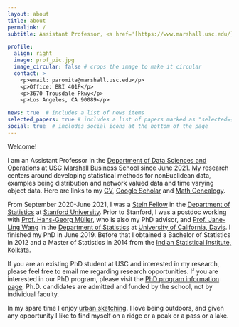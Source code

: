 ```yaml
---
layout: about
title: about
permalink: /
subtitle: Assistant Professor, <a href='[https://www.marshall.usc.edu/](https://www.marshall.usc.edu/departments/data-sciences-and-operations)'>DSO Department</a>, <a href='https://www.marshall.usc.edu/'>USC Marshall Business School</a>. 

profile:
  align: right
  image: prof_pic.jpg
  image_circular: false # crops the image to make it circular
  contact: >
    <p>email: paromita@marshall.usc.edu</p>
    <p>Office: BRI 401P</p>
    <p>3670 Trousdale Pkwy</p>
    <p>Los Angeles, CA 90089</p>

news: true  # includes a list of news items
selected_papers: true # includes a list of papers marked as "selected={true}"
social: true  # includes social icons at the bottom of the page
---
```


Welcome!

I am an Assistant Professor in the [Department of Data Sciences and Operations](https://www.marshall.usc.edu/departments/data-sciences-and-operations) at [USC Marshall Business School](https://www.marshall.usc.edu/) since June 2021. My research centers around developing statistical methods for nonEuclidean data, examples being distribution and network valued data and time varying object data. Here are links to my [CV](/paromita1991/paromita1991.github.io/assets/pdf/paromita_CV.pdf ), [Google Scholar](https://scholar.google.com/citations?user=H7NBJi0AAAAJ&hl=en) and [Math Genealogy](https://www.genealogy.math.ndsu.nodak.edu/id.php?id=249638). 

From September 2020-June 2021, I was a [Stein Fellow](https://statistics.stanford.edu/people/stein-fellows) in the [Department of Statistics](https://statistics.stanford.edu/) at [Stanford University](https://www.stanford.edu/). Prior to Stanford, I was a postdoc working with [Prof. Hans-Georg Müller](https://anson.ucdavis.edu/~mueller/), who is also my PhD advisor, and [Prof. Jane-Ling Wang](https://www.stat.ucdavis.edu/~wang/) in the [Department of Statistics](https://statistics.ucdavis.edu/) at [University of California, Davis](https://www.ucdavis.edu/). I finished my PhD in June 2019. Before that I obtained a Bachelor of Statistics in 2012 and a Master of Statistics in 2014 from the [Indian Statistical Institute, Kolkata](https://www.isical.ac.in/).

If you are an existing PhD student at USC and interested in my research, please feel free to email me regarding research opportunities. If you are interested in our PhD program, please visit the [PhD program information page](https://www.marshall.usc.edu/programs/phd-program/departments/data-sciences-and-operations).  Ph.D. candidates are admitted and funded by the school, not by individual faculty. 

In my spare time I enjoy [urban sketching](https://urbansketchers.org/). I love being outdoors, and given any opportunity I like to find myself on a ridge or a peak or a pass or a lake.






